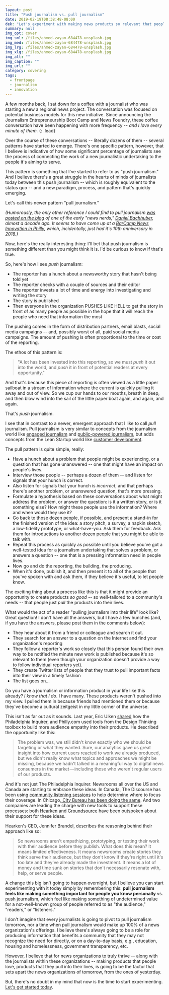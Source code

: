 ```yaml
---
layout: post
title: "Push journalism vs. pull journalism"
date: 2019-02-19T08:38:48-08:00
dek: "Let's experiment with making news products so relevant that people pull them into their lives"
summary: null
img_opt: cover
img_sml: /files/ahmed-zayan-684478-unsplash.jpg
img_med: /files/ahmed-zayan-684478-unsplash.jpg
img_lrg: /files/ahmed-zayan-684478-unsplash.jpg
img_xlg: /files/ahmed-zayan-684478-unsplash.jpg
img_alt: ""
img_caption: ""
img_url: ""
category: covering
tags: 
  - frontpage
  - journalism
  - innovation
---
```


A few months back, I sat down for a coffee with a journalist who was starting a new a regional news project. The conversation was focused on potential business models for this new initiative. Since announcing the Journalism Entrepreneurship Boot Camp and News Foundry, these coffee conversation have been happening with more frequency -- _and I love every minute of them._
{: .lead}

Over the course of these conversations -- literally dozens of them -- several patterns have started to emerge. There's one specific pattern, however, that I believe is indicative of how some significant percentage of journalists see the process of connecting the work of a new journalistic undertaking to the people it's aiming to serve.

This pattern is something that I've started to refer to as "push journalism." And I believe there's a great struggle in the hearts of minds of journalists today between this push journalism -- which is roughly equivalent to the status quo -- and a new paradigm, process, and pattern that's quickly emerging.

Let's call this newer pattern "pull journalism." 

_(Humorously, the only other reference I could find to pull journalism [was posted on the blog](https://danielbachhuber.com/2009/04/26/swineflu-and-the-news-ecology/) of one of the early "news nerds," [Daniel Bachhuber](https://danielbachhuber.com/), almost a decade ago. It seems to have come up at a [BarCamp News Innovation in Philly](http://kleincamp.com/), which, incidentally, just had it's 10th anniversary in 2018.)_

Now, here's the really interesting thing: I'll bet that push journalism is something different than you might think it is. I'd be curious to know if that's true. 

So, here's how I see _push_ journalism:



*   The reporter has a hunch about a newsworthy story that hasn't being told yet
*   The reporter checks with a couple of sources and their editor
*   The reporter invests a lot of time and energy into investigating and writing the story
*   The story is published
*   Then everyone in the organization PUSHES LIKE HELL to get the story in front of as many people as possible in the hope that it will reach the people who need that information the most

The pushing comes in the form of distribution partners, email blasts, social media campaigns -- and, possibly worst of all, paid social media campaigns. The amount of pushing is often proportional to the time or cost of the reporting.

The ethos of this pattern is:

> "A lot has been invested into this reporting, so we must _push_ it out into the world, and _push_ it in front of potential readers at every opportunity." 

And that's because this piece of reporting is often viewed as a little paper sailboat in a stream of information where the current is quickly pulling it away and out of view. So we cup our hands to our mouths, breath in deep, and then blow wind into the sail of the little paper boat again, and again, and again.

That's _push_ journalism.

I see that in contrast to a newer, emergent approach that I like to call _pull_ journalism. Pull journalism is very similar to concepts from the journalism world like [engaged journalism](https://engagedjournalism.com/) and [public-powered journalism](https://medium.com/we-are-hearken/public-powered-journalism-f4052ed9c412), but adds concepts from the Lean Startup world like [customer development](https://en.wikipedia.org/wiki/Customer_development).

The pull pattern is quite simple, really:



*   Have a hunch about a problem that people might be experiencing, or a question that has gone unanswered -- one that might have an impact on people's lives.
*   Interview those people -- perhaps a dozen of them -- and listen for signals that your hunch is correct.
*   Also listen for signals that your hunch is _incorrect_, and that perhaps there's another problem, or unanswered question, that's more pressing.
*   Formulate a hypothesis based on these conversations about what might address the problem, or answer the question: is it a written story, or is it something else? How might these people use the information? Where and when would they use it? 
*   Go back to those dozen people, if possible, and present a stand-in for the finished version of the idea: a story pitch, a survey, a napkin sketch, a low-fidelity prototype, or what-have-you. Ask them for feedback. Ask them for introductions to another dozen people that you might be able to talk with.
*   Repeat this process as quickly as possible until you believe you've got a well-tested idea for a journalism undertaking that solves a problem, or answers a question -- one that is a pressing information need in people lives.
*   Now go and do the reporting, the building, the producing.
*   When it's done, publish it, and then present it to all of the people that you've spoken with and ask them, if they believe it's useful, to let people know.

The exciting thing about a process like this is that it might provide an opportunity to create products _so good_ -- so well-tailored to a community's needs -- that people just _pull_ the products into their lives.

What would the act of a reader "pulling journalism into their life" look like? Great question! I don't have all the answers, but I have a few hunches (and, if you have the answers, please post them in the comments below): 



*   They hear about it from a friend or colleague and search it out. 
*   They search for an answer to a question on the Internet and find your organization's reporting 
*   They follow a reporter's work so closely that this person found their own way to be notified the minute new work is published because it's so relevant to them (even though your organization doesn't provide a way to follow individual reporters yet).
*   They create Twitter lists of people that they trust to pull important facts into their view in a timely fashion
*   The list goes on…

Do you have a journalism or information product in your life like this already? _I know that I do_. I have many. These products weren't pushed into my view. I pulled them in because friends had mentioned them or because they've become a cultural zeitgeist in my little corner of the universe.

This isn't as far out as it sounds. Last year, Eric Ulken [shared](https://medium.com/lenfest-institute-for-journalism/philadelphia-inquirer-design-thinking-experiment-5e972af61c1a) how the Philadelphia Inquirer, and Philly.com used tools from the Design Thinking toolbox to build more audience empathy into their products. He described the opportunity like this:

> The problem was, we still didn't know exactly who we should be targeting or what they wanted. Sure, our analytics gave us great insight into how current users reacted to work we already produced, but we didn't really know what topics and approaches we might be missing, because we hadn't talked in a meaningful way to digital news consumers in the market — including those who weren't regular users of our products.

And it's not just The Philadelphia Inquirer. Newsrooms all over the US and Canada are starting to embrace these ideas. In Canada, The Discourse has been using [community listening sessions](https://www.thediscourse.ca/scarborough/even-communities-in-gta-need-better-information) to help determine where to focus their coverage. In Chicago,[ City Bureau has been doing the same](https://medium.com/city-bureau/a-media-model-for-chicago-1b2385705513). And two companies are leading the charge with new tools to support these processes: both [Hearken](https://medium.com/we-are-hearken/public-powered-journalism-in-practice-79ea463eec0d) and [Groundsource](https://medium.com/@andrewhaeg/reimagining-news-from-the-ground-up-c05851b15553) have been outspoken about their support for these ideas.

Hearken's CEO, Jennifer Brandel, describes the reasoning behind their approach like so:

> So newsrooms aren't empathizing, prototyping, or testing their work with their audience before they publish. What does this mean? It means limited effectiveness. It means newsrooms create stories they think serve their audience, but they don't know if they're right until it's too late and they've already made the investment. It means a lot of money and time sunk on stories that don't necessarily resonate with, help, or serve people.

A change this big isn't going to happen overnight, but I believe you can start experimenting with it today simply by remembering this: **pull journalism feels like making something important for people you know personally** vs. push journalism, which feel like making something of undetermined value for a not-well-known group of people referred to as "the audience," "readers," or "listeners."

I don't imagine that every journalists is going to pivot to pull journalism tomorrow, nor a time when pull journalism would make up 100% of a news organization's offerings. I believe there's always going to be a role for producing information that benefits a community that they may not recognize the need for directly, or on a day-to-day basis, e.g., education, housing and homelessness, government transparency, etc. 

However, I believe that for news organizations to truly thrive -- along with the journalists within these organizations -- making products that people love, products that they pull into their lives, is going to be the factor that sets apart the news organizations of tomorrow, from the ones of yesterday.

But, there's no doubt in my mind that now is the time to start experimenting. [Let's get started today](https://journalismentrepreneurship.com/).


<!-- Docs to Markdown version 1.0β15 -->
